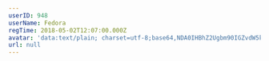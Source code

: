 ```yaml
---
userID: 948
userName: Fedora
regTime: 2018-05-02T12:07:00.000Z
avatar: 'data:text/plain; charset=utf-8;base64,NDA0IHBhZ2Ugbm90IGZvdW5kCg=='
url: null
---
```



